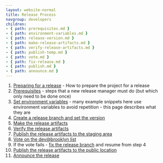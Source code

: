 ```yaml
---
layout: website-normal
title: Release Process
navgroup: developers
children:
- { path: prerequisites.md }
- { path: environment-variables.md }
- { path: release-version.md }
- { path: make-release-artifacts.md }
- { path: verify-release-artifacts.md }
- { path: publish-temp.md }
- { path: vote.md }
- { path: fix-release.md }
- { path: publish.md }
- { path: announce.md }
---
```

1. [Preparing for a release](prepare-for-release.html) - How to prepare the project for a release
2. [Prerequisites](prerequisites.html) - steps that a new release manager must do (but which only need to be done once)
3. [Set environment variables](environment-variables.html) - many example snippets here use environment variables to
   avoid repetition - this page describes what they are
4. [Create a release branch and set the version](release-version.html)
5. [Make the release artifacts](make-release-artifacts.html)
6. [Verify the release artifacts](verify-release-artifacts.html)
7. [Publish the release artifacts to the staging area](publish-temp.html)
8. [Vote on the dev@brooklyn list](vote.html)
  1. If the vote fails - [fix the release branch](fix-release.html) and resume from step 4
9. [Publish the release artifacts to the public location](publish.html)
10. [Announce the release](announce.html)
